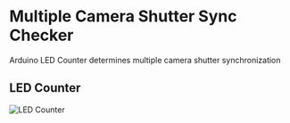 # Multiple Camera Shutter Sync Checker
 Arduino LED Counter determines multiple camera shutter synchronization 
## LED Counter
![LED Counter](SAM_0002e.JPG)

